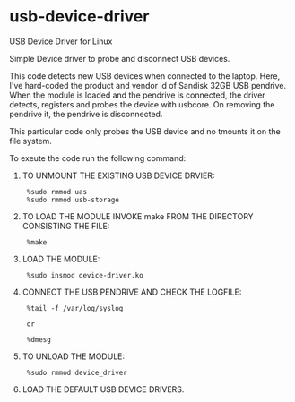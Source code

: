 # usb-device-driver
USB Device Driver for Linux

Simple Device driver to probe and disconnect USB devices.

This code detects new USB devices when connected to the laptop. Here, I've hard-coded the product and vendor id of Sandisk 32GB USB pendrive. When the module is loaded and the pendrive is connected, the driver detects, registers and probes the device with usbcore. On removing the pendrive it, the pendrive is disconnected.

This particular code only probes the USB device and no tmounts it on the file system.

To exeute the code run the following command:

1. TO UNMOUNT THE EXISTING USB DEVICE DRVIER:
	
		%sudo rmmod uas
		%sudo rmmod usb-storage

2. TO LOAD THE MODULE INVOKE make FROM THE DIRECTORY CONSISTING THE FILE:

		%make

3. LOAD THE MODULE:

		%sudo insmod device-driver.ko

4. CONNECT THE 	USB PENDRIVE AND CHECK THE LOGFILE:

		%tail -f /var/log/syslog

		or
		
		%dmesg

5. TO UNLOAD THE MODULE:

		%sudo rmmod device_driver

6. LOAD THE DEFAULT USB DEVICE DRIVERS.
